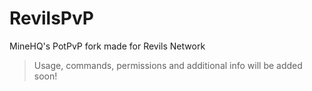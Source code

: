 # RevilsPvP
 MineHQ's PotPvP fork made for Revils Network

> Usage, commands, permissions and additional info will be added soon!
